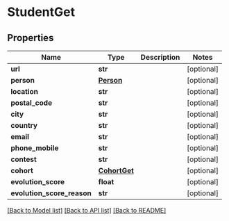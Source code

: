 # StudentGet

## Properties
Name | Type | Description | Notes
------------ | ------------- | ------------- | -------------
**url** | **str** |  | [optional] 
**person** | [**Person**](Person.md) |  | [optional] 
**location** | **str** |  | [optional] 
**postal_code** | **str** |  | [optional] 
**city** | **str** |  | [optional] 
**country** | **str** |  | [optional] 
**email** | **str** |  | [optional] 
**phone_mobile** | **str** |  | [optional] 
**contest** | **str** |  | [optional] 
**cohort** | [**CohortGet**](CohortGet.md) |  | [optional] 
**evolution_score** | **float** |  | [optional] 
**evolution_score_reason** | **str** |  | [optional] 

[[Back to Model list]](../README.md#documentation-for-models) [[Back to API list]](../README.md#documentation-for-api-endpoints) [[Back to README]](../README.md)



